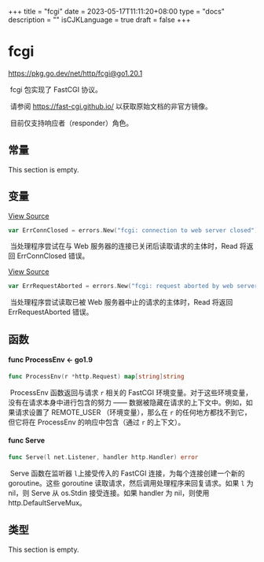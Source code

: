 +++
title = "fcgi"
date = 2023-05-17T11:11:20+08:00
type = "docs"
description = ""
isCJKLanguage = true
draft = false
+++
# fcgi

https://pkg.go.dev/net/http/fcgi@go1.20.1



​	fcgi 包实现了 FastCGI 协议。

​	请参阅 https://fast-cgi.github.io/ 以获取原始文档的非官方镜像。

​	目前仅支持响应者（responder）角色。

## 常量 

This section is empty.

## 变量

[View Source](https://cs.opensource.google/go/go/+/go1.20.1:src/net/http/fcgi/child.go;l=191)

``` go 
var ErrConnClosed = errors.New("fcgi: connection to web server closed")
```

​	当处理程序尝试在与 Web 服务器的连接已关闭后读取请求的主体时，Read 将返回 ErrConnClosed 错误。

[View Source](https://cs.opensource.google/go/go/+/go1.20.1:src/net/http/fcgi/child.go;l=187)

``` go 
var ErrRequestAborted = errors.New("fcgi: request aborted by web server")
```

​	当处理程序尝试读取已被 Web 服务器中止的请求的主体时，Read 将返回 ErrRequestAborted 错误。

## 函数

#### func ProcessEnv  <- go1.9

``` go 
func ProcessEnv(r *http.Request) map[string]string
```

​	ProcessEnv 函数返回与请求 `r` 相关的 FastCGI 环境变量。对于这些环境变量，没有在请求本身中进行包含的努力 —— 数据被隐藏在请求的上下文中。例如，如果请求设置了 REMOTE_USER （环境变量），那么在 `r` 的任何地方都找不到它，但它将在 ProcessEnv 的响应中包含（通过 `r` 的上下文）。

#### func Serve 

``` go 
func Serve(l net.Listener, handler http.Handler) error
```

​	Serve 函数在监听器 `l`上接受传入的 FastCGI 连接，为每个连接创建一个新的 goroutine。这些 goroutine 读取请求，然后调用处理程序来回复请求。如果 `l` 为 nil，则 Serve 从 os.Stdin 接受连接。如果 handler 为 nil，则使用 http.DefaultServeMux。

## 类型

This section is empty.
